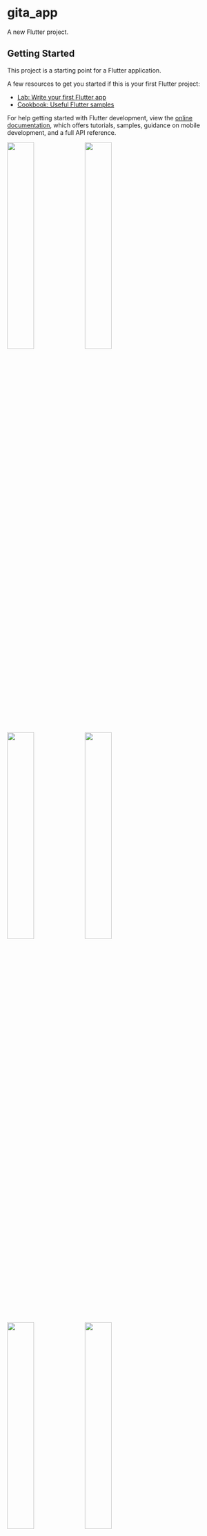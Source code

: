 # gita_app

A new Flutter project.

## Getting Started

This project is a starting point for a Flutter application.

A few resources to get you started if this is your first Flutter project:

- [Lab: Write your first Flutter app](https://docs.flutter.dev/get-started/codelab)
- [Cookbook: Useful Flutter samples](https://docs.flutter.dev/cookbook)

For help getting started with Flutter development, view the
[online documentation](https://docs.flutter.dev/), which offers tutorials,
samples, guidance on mobile development, and a full API reference.
<p>
  <img src="https://github.com/Jaydeepsharma93/gita_app/assets/143181361/3dfabe1d-c069-4b41-9668-ffe995978eb6"width = 35%>
  <img src=""width = 35%>
  <img src="https://github.com/Jaydeepsharma93/gita_app/assets/143181361/b5fa791b-ced3-426c-89ad-3206edd4a35d"width = 35%>
  <img src="https://github.com/Jaydeepsharma93/gita_app/assets/143181361/f134dfe7-e9dd-423d-84ad-ca17ab4e8d73"width = 35%>
  <img src="https://github.com/Jaydeepsharma93/gita_app/assets/143181361/9bf21490-4143-4fde-8fff-e6786ffe300d"width = 35%>
  <img src="https://github.com/Jaydeepsharma93/gita_app/assets/143181361/ef8cbfe1-e200-49d3-a579-a30065d5f3a7"width = 35%>
  <img src="https://github.com/Jaydeepsharma93/gita_app/assets/143181361/d1af624b-7d40-4a11-a65a-b4201fdef042"width = 35%>
</p>

